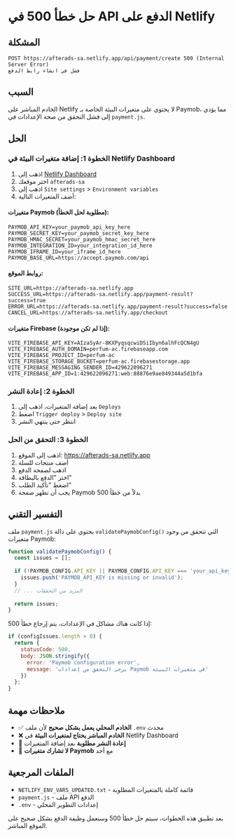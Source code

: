 # حل خطأ 500 في API الدفع على Netlify

## المشكلة
```
POST https://afterads-sa.netlify.app/api/payment/create 500 (Internal Server Error)
فشل في انشاء رابط الدفع
```

## السبب
الخادم المباشر على Netlify لا يحتوي على متغيرات البيئة الخاصة بـ Paymob، مما يؤدي إلى فشل التحقق من صحة الإعدادات في `payment.js`.

## الحل

### الخطوة 1: إضافة متغيرات البيئة في Netlify Dashboard

1. اذهب إلى [Netlify Dashboard](https://app.netlify.com)
2. اختر موقعك `afterads-sa`
3. اذهب إلى `Site settings` > `Environment variables`
4. أضف المتغيرات التالية:

#### متغيرات Paymob (مطلوبة لحل الخطأ):
```
PAYMOB_API_KEY=your_paymob_api_key_here
PAYMOB_SECRET_KEY=your_paymob_secret_key_here
PAYMOB_HMAC_SECRET=your_paymob_hmac_secret_here
PAYMOB_INTEGRATION_ID=your_integration_id_here
PAYMOB_IFRAME_ID=your_iframe_id_here
PAYMOB_BASE_URL=https://accept.paymob.com/api
```

#### روابط الموقع:
```
SITE_URL=https://afterads-sa.netlify.app
SUCCESS_URL=https://afterads-sa.netlify.app/payment-result?success=true
ERROR_URL=https://afterads-sa.netlify.app/payment-result?success=false
CANCEL_URL=https://afterads-sa.netlify.app/checkout
```

#### متغيرات Firebase (إذا لم تكن موجودة):
```
VITE_FIREBASE_API_KEY=AIzaSyAr-8KXPyqsqcwiDSiIbyn6alhFcQCN4gU
VITE_FIREBASE_AUTH_DOMAIN=perfum-ac.firebaseapp.com
VITE_FIREBASE_PROJECT_ID=perfum-ac
VITE_FIREBASE_STORAGE_BUCKET=perfum-ac.firebasestorage.app
VITE_FIREBASE_MESSAGING_SENDER_ID=429622096271
VITE_FIREBASE_APP_ID=1:429622096271:web:88876e9ae849344a5d1bfa
```

### الخطوة 2: إعادة النشر

1. بعد إضافة المتغيرات، اذهب إلى `Deploys`
2. اضغط `Trigger deploy` > `Deploy site`
3. انتظر حتى ينتهي النشر

### الخطوة 3: التحقق من الحل

1. اذهب إلى الموقع: https://afterads-sa.netlify.app
2. أضف منتجات للسلة
3. اذهب لصفحة الدفع
4. اختر "الدفع بالبطاقة"
5. اضغط "تأكيد الطلب"
6. يجب أن تظهر صفحة Paymob بدلاً من خطأ 500

## التفسير التقني

ملف `payment.js` يحتوي على دالة `validatePaymobConfig()` التي تتحقق من وجود متغيرات Paymob:

```javascript
function validatePaymobConfig() {
  const issues = [];
  
  if (!PAYMOB_CONFIG.API_KEY || PAYMOB_CONFIG.API_KEY === 'your_api_key_here') {
    issues.push('PAYMOB_API_KEY is missing or invalid');
  }
  // ... المزيد من التحققات
  
  return issues;
}
```

إذا كانت هناك مشاكل في الإعدادات، يتم إرجاع خطأ 500:

```javascript
if (configIssues.length > 0) {
  return {
    statusCode: 500,
    body: JSON.stringify({
      error: 'Paymob configuration error',
      message: 'يرجى التحقق من إعدادات Paymob في متغيرات البيئة'
    })
  };
}
```

## ملاحظات مهمة

- ✅ **الخادم المحلي يعمل بشكل صحيح** لأن ملف `.env` محدث
- ❌ **الخادم المباشر يحتاج لمتغيرات البيئة** في Netlify Dashboard
- 🔄 **إعادة النشر مطلوبة** بعد إضافة المتغيرات
- 🔐 **لا تشارك متغيرات Paymob** مع أحد

## الملفات المرجعية

- `NETLIFY_ENV_VARS_UPDATED.txt` - قائمة كاملة بالمتغيرات المطلوبة
- `payment.js` - ملف API الدفع
- `.env` - إعدادات التطوير المحلي

بعد تطبيق هذه الخطوات، سيتم حل خطأ 500 وستعمل وظيفة الدفع بشكل صحيح على الموقع المباشر.